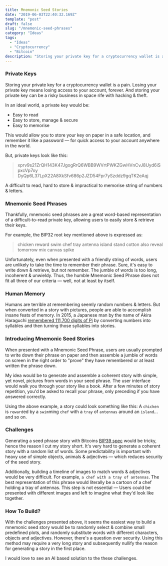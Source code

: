 ```yaml
---
title: Mnemonic Seed Stories
date: "2019-06-03T22:40:32.169Z"
template: "post"
draft: false
slug: "/mnemonic-seed-phrases"
category: "Ideas"
tags:
  - "Ideas"
  - "Cryptocurrency"
  - "Bitcoin"
description: "Storing your private key for a cryptocurrency wallet is a pain. How about Mnemonic Seed Stories?"
---
```


### Private Keys

Storing your private key for a cryptocurrency wallet is a pain. Losing your private key means losing access to your account, forever. And storing your private key can be a risky business in space rife with hacking & theft.

In an ideal world, a private key would be:

- Easy to read
- Easy to store, manage & secure
- Easy to memorise

This would allow you to store your key on paper in a safe location, and remember it like a password — for quick access to your account anywhere in the world. 

But, private keys look like this:

> xprv9s21ZrQH143K47JgogRrQ6WBB9WVrtPWKZGwHVnCvJ8Uyd6iSpxcVp7oy
DyQp6L37LpX22A8XkSfv686p2JZD54Fpr7ySzddz9gqTK2eAqj

A difficult to read, hard to store & impractical to memorise string of numbers & letters.

### Mnemonic Seed Phrases

Thankfully, mnemonic seed phrases are a great word-based representation of a difficult-to-read private key, allowing users to easily store & retrieve their keys.

For example, the BIP32 root key mentioned above is expressed as: 

> chicken reward swim chef tray antenna island stand cotton also reveal tomorrow mix canvas spike

Unfortunately, even when presented with a friendly string of words, users are unlikely to take the time to remember their phrase. Sure, it's easy to write down & retrieve, but not remember. The jumble of words is too long, incoherent & unwieldy. Thus, the humble Mnemonic Seed Phrase does not fit all three of our criteria — well, not at least by itself. 

### Human Memory

Humans are terrible at remembering seemly random numbers & letters. But when converted in a story with pictures, people are able to accomplish insane feats of memory. In 2015, a Japanese man by the name of Akira Haraguchi [remembered 111,700 digits of Pi](https://www.theguardian.com/science/alexs-adventures-in-numberland/2015/mar/13/pi-day-2015-memory-memorisation-world-record-japanese-akira-haraguchi) by converting numbers into syllables and then turning those syllables into stories.

### Introducing Mnemonic Seed Stories 

When presented with a Mnemonic Seed Phrase, users are usually prompted to write down their phrase on paper and then assemble a jumble of words on screen in the right order to "prove" they have remembered or at least written the phrase down.

My idea would be to generate and assemble a coherent story with simple, yet novel, pictures from words in your seed phrase. The user interface would walk you through your story like a book. After a few minutes of story repetition, you'd be asked to recall your phrase, only preceding if you have answered correctly.

Using the above example, a story could look something like this: A `chicken` is `reward`ed by a `swim`ming `chef` with a `tray` of `antennas` around an `island`... and so on.

### Challenges

Generating a seed phrase story with Bitcoins [BIP39 spec](https://github.com/bitcoin/bips/blob/master/bip-0039.mediawiki) would be tricky, hence the reason I cut my story short. It's very hard to generate a coherent story with a random list of words. Some predictability is important with heavy use of simple objects, animals & adjectives — which reduces security of the seed story.

Additionally, building a timeline of images to match words & adjectives would be very difficult. For example, `a chef with a tray of antennas`. The best representation of this phrase would literally be a cartoon of a chef holding a tray of antennas. This step is not essential — Users could be presented with different images and left to imagine what they'd look like together.

### How To Build?

With the challenges presented above, it seems the easiest way to build a mnemonic seed story would be to randomly select & combine small predefined plots, and randomly substitute words with different characters, objects and adjectives. However, there's a question over security. Using this method may require a very long story and subsequently nullify the reason for generating a story in the first place.

I would love to see an AI based solution to the these challenges.
